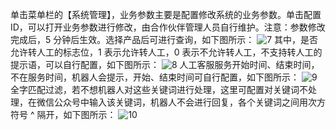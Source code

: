 单击菜单栏的【系统管理】，业务参数主要是配置修改系统的业务参数。单击配置 ID，可以打开业务参数进行修改，由合作伙伴管理人员自行维护。注意：参数修改完成后，5 分钟后生效。选择产品后可进行查询，如下图所示：
![7](https://mc.qcloudimg.com/static/img/ef240a8d19a6d18a1fd0656789efa588/image.png)
其中，是否允许转人工的标志位，1 表示允许转人工，0 表示不允许转人工，不支持转人工的提示语，可以自行配置，如下图所示：
![8](https://mc.qcloudimg.com/static/img/0871c9fe2cfefa1f2519a45dc0f186d9/image.png)
人工客服服务开始时间、结束时间，不在服务时间，机器人会提示，开始、结束时间可自行配置，如下图所示：
![9](https://mc.qcloudimg.com/static/img/bb5fa964ad4c37d7737a116a07487f4d/image.png)
全字匹配过滤，若不想机器人对这些关键词进行处理，这里可配置对关键词不处理，在微信公众号中输入该关键词，机器人不会进行回复，各个关键词之间用次方符号 ^ 隔开，如下图所示：
![10](https://mc.qcloudimg.com/static/img/1933afaf1fb25e6e4610c038e710768a/image.png)